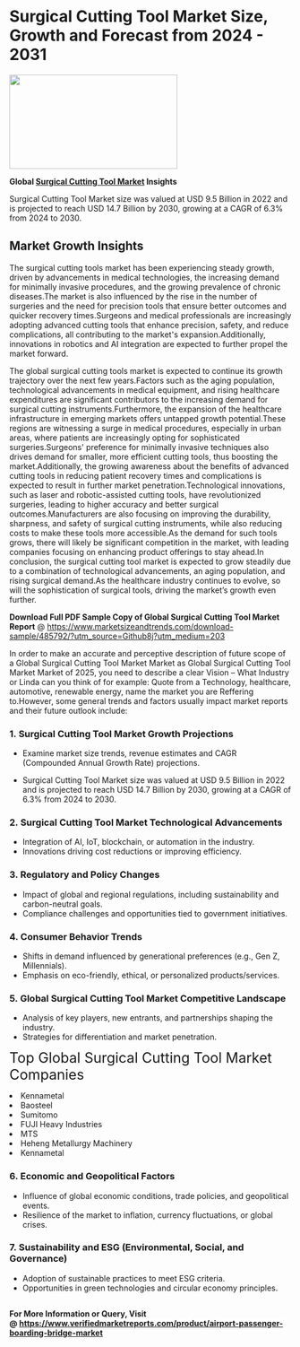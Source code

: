 <H1>Surgical Cutting Tool Market Size, Growth and Forecast from 2024 - 2031</H1><img class="aligncenter size-medium wp-image-584254" src="https://thirdeyenews.in/wp-content/uploads/2024/09/Global-Market-Research-300x168.jpeg" alt="" width="300" height="168" /><p><strong>Global&nbsp;<a href="https://www.marketsizeandtrends.com/download-sample/485792/?utm_source=Github8j?utm_medium=203">Surgical Cutting Tool Market</a> Insights</strong></p><p>Surgical Cutting Tool Market size was valued at USD 9.5 Billion in 2022 and is projected to reach USD 14.7 Billion by 2030, growing at a CAGR of 6.3% from 2024 to 2030.</p><p><h2>Market Growth Insights</h2> <p>The surgical cutting tools market has been experiencing steady growth, driven by advancements in medical technologies, the increasing demand for minimally invasive procedures, and the growing prevalence of chronic diseases.The market is also influenced by the rise in the number of surgeries and the need for precision tools that ensure better outcomes and quicker recovery times.Surgeons and medical professionals are increasingly adopting advanced cutting tools that enhance precision, safety, and reduce complications, all contributing to the market's expansion.Additionally, innovations in robotics and AI integration are expected to further propel the market forward.</p> <p>The global surgical cutting tools market is expected to continue its growth trajectory over the next few years.Factors such as the aging population, technological advancements in medical equipment, and rising healthcare expenditures are significant contributors to the increasing demand for surgical cutting instruments.Furthermore, the expansion of the healthcare infrastructure in emerging markets offers untapped growth potential.These regions are witnessing a surge in medical procedures, especially in urban areas, where patients are increasingly opting for sophisticated surgeries.Surgeons' preference for minimally invasive techniques also drives demand for smaller, more efficient cutting tools, thus boosting the market.Additionally, the growing awareness about the benefits of advanced cutting tools in reducing patient recovery times and complications is expected to result in further market penetration.Technological innovations, such as laser and robotic-assisted cutting tools, have revolutionized surgeries, leading to higher accuracy and better surgical outcomes.Manufacturers are also focusing on improving the durability, sharpness, and safety of surgical cutting instruments, while also reducing costs to make these tools more accessible.As the demand for such tools grows, there will likely be significant competition in the market, with leading companies focusing on enhancing product offerings to stay ahead.In conclusion, the surgical cutting tool market is expected to grow steadily due to a combination of technological advancements, an aging population, and rising surgical demand.As the healthcare industry continues to evolve, so will the sophistication of surgical tools, driving the market’s growth even further.<p><span class=""><strong>Download Full PDF Sample Copy of Global Surgical Cutting Tool Market Report</strong> @ <a href="https://www.marketsizeandtrends.com/download-sample/485792/?utm_source=Github8j?utm_medium=203" target="_blank">https://www.marketsizeandtrends.com/download-sample/485792/?utm_source=Github8j?utm_medium=203</a></span></p><p>In order to make an accurate and perceptive description of future scope of a Global&nbsp;Surgical Cutting Tool Market Market as Global&nbsp;Surgical Cutting Tool Market Market of 2025, you need to describe a clear Vision &ndash; What Industry or Linda can you think of for example: Quote from a Technology, healthcare, automotive, renewable energy, name the market you are Reffering to.However, some general trends and factors usually impact market reports and their future outlook include:</p><h3>1.&nbsp;<strong>Surgical Cutting Tool Market Growth Projections</strong></h3><ul><li>Examine market size trends, revenue estimates and CAGR (Compounded Annual Growth Rate) projections.</li><li><p>Surgical Cutting Tool Market size was valued at USD 9.5 Billion in 2022 and is projected to reach USD 14.7 Billion by 2030, growing at a CAGR of 6.3% from 2024 to 2030.</p></li></ul><h3>2.&nbsp;<strong>Surgical Cutting Tool Market Technological Advancements</strong></h3><ul><li>Integration of AI, IoT, blockchain, or automation in the industry.</li><li>Innovations driving cost reductions or improving efficiency.</li></ul><h3>3.&nbsp;<strong>Regulatory and Policy Changes</strong></h3><ul><li>Impact of global and regional regulations, including sustainability and carbon-neutral goals.</li><li>Compliance challenges and opportunities tied to government initiatives.</li></ul><h3>4.&nbsp;<strong>Consumer Behavior Trends</strong></h3><ul><li>Shifts in demand influenced by generational preferences (e.g., Gen Z, Millennials).</li><li>Emphasis on eco-friendly, ethical, or personalized products/services.</li></ul><h3>5.&nbsp;<strong>Global Surgical Cutting Tool Market Competitive Landscape</strong></h3><ul><li>Analysis of key players, new entrants, and partnerships shaping the industry.</li><li>Strategies for differentiation and market penetration.</li></ul><p data-pm-slice="1 1 []"><span style="color: inherit; font-family: inherit; font-size: 25px;">Top Global Surgical Cutting Tool Market Companies</span></p><div class="" data-test-id=""><p><li>Kennametal</li><li> Baosteel</li><li> Sumitomo</li><li> FUJI Heavy Industries</li><li> MTS</li><li> Heheng Metallurgy Machinery</li><li> Kennametal</li></p></div><h3>6.&nbsp;<strong>Economic and Geopolitical Factors</strong></h3><ul><li>Influence of global economic conditions, trade policies, and geopolitical events.</li><li>Resilience of the market to inflation, currency fluctuations, or global crises.</li></ul><h3>7.&nbsp;<strong>Sustainability and ESG (Environmental, Social, and Governance)</strong></h3><ul><li>Adoption of sustainable practices to meet ESG criteria.</li><li>Opportunities in green technologies and circular economy principles.</li></ul><h2><strong style="font-size: 14px;">For More Information or Query, Visit @&nbsp;</strong><a style="background-color: #ffffff; font-size: 14px;" href="https://www.marketsizeandtrends.com/report/surgical-cutting-tool-market/" target="_blank">https://www.verifiedmarketreports.com/product/airport-passenger-boarding-bridge-market</a></h2>